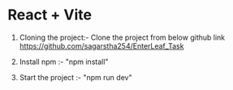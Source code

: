 # React + Vite

1. Cloning the project:- Clone the project from below github link
   https://github.com/sagarstha254/EnterLeaf_Task

2. Install npm :- "npm install"
3. Start the project :- "npm run dev"
